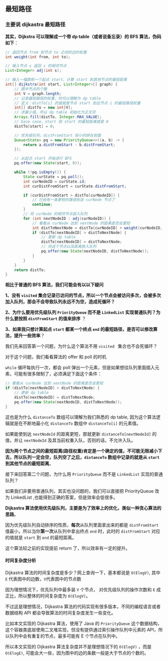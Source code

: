 ## 最短路径
### 主要说 dijkastra 最短路径

**其实，Dijkstra 可以理解成一个带 dp table（或者说备忘录）的 BFS 算法，伪码如下**：

```java
// 返回节点 from 到节点 to 之间的边的权重
int weight(int from, int to);

// 输入节点 s 返回 s 的相邻节点
List<Integer> adj(int s);

// 输入一幅图和一个起点 start，计算 start 到其他节点的最短距离
int[] dijkstra(int start, List<Integer>[] graph) {
    // 图中节点的个数
    int V = graph.length;
    // 记录最短路径的权重，你可以理解为 dp table
    // 定义：distTo[i] 的值就是节点 start 到达节点 i 的最短路径权重
    int[] distTo = new int[V];
    // 求最小值，所以 dp table 初始化为正无穷
    Arrays.fill(distTo, Integer.MAX_VALUE);
    // base case，start 到 start 的最短距离就是 0
    distTo[start] = 0;

    // 优先级队列，distFromStart 较小的排在前面
    Queue<State> pq = new PriorityQueue<>((a, b) -> {
        return a.distFromStart - b.distFromStart;
    });

    // 从起点 start 开始进行 BFS
    pq.offer(new State(start, 0));

    while (!pq.isEmpty()) {
        State curState = pq.poll();
        int curNodeID = curState.id;
        int curDistFromStart = curState.distFromStart;

        if (curDistFromStart > distTo[curNodeID]) {
            // 已经有一条更短的路径到达 curNode 节点了
            continue;
        }
        // 将 curNode 的相邻节点装入队列
        for (int nextNodeID : adj(curNodeID)) {
            // 看看从 curNode 达到 nextNode 的距离是否会更短
            int distToNextNode = distTo[curNodeID] + weight(curNodeID, nextNodeID);
            if (distTo[nextNodeID] > distToNextNode) {
                // 更新 dp table
                distTo[nextNodeID] = distToNextNode;
                // 将这个节点以及距离放入队列
                pq.offer(new State(nextNodeID, distToNextNode));
            }
        }
    }
    return distTo;
}

```

**相比于普通的 BFS 算法，我们可能会有以以下疑问**

**1、没有 `visited` 集合记录已访问的节点，所以一个节点会被访问多次，会被多次加入队列，那会不会导致队列永远不为空，造成死循环？**

**2、为什么要用优先级队列 `PriorityQueue` 而不是 `LinkedList` 实现普通队列？为什么要按照 `distFromStart` 的值来排序** ？

**3、如果我只想计算起点 `start` 都某一个终点 `end` 的最短路径，是否可以修改算法，提升一些效率**？

我们先来回答第一个问题，为什么这个算法不用 `visited ` 集合也不会死循环？

对于这个问题，我们看看算法的 offer 和 poll 的时机

`while`  循环每执行一次，都会 poll 弹出一个元素，但是如果想往队列里面插入元素，可能有很多限制了，必须满足下面这个条件：
```java
// 看看从 curNode 达到 nextNode 的距离是否会更短
if (distTo[nextNodeID] > distToNextNode) {
    // 更新 dp table
    distTo[nextNodeID] = distToNextNode;
    pq.offer(new State(nextNodeID, distToNextNode));
}
```

这也是为什么 `distanceTo` 数组可以理解为我们熟悉的 dp table, 因为这个算法逻辑就是在不断地最小化 `distanceTo` 数组中 `distanceTo[i]` 的元素值。

如果能使到达 `nextNodeId` 的距离更短，那就更新 `distanceTo[nextNodeId]` 的值，并让 `nextNodeId` 及其当前权重入队，否则的话，不允许入队。

**因为两个节点之间的最短距离(路径权重)肯定是一个确定的值，不可能无限减小下去，所以队列一定会空，队列空了之后，`distanceTo` 数组中记录的就是从 `start` 到其他节点的最短距离**。

接下来回答第二个问题，为什么用 `PriorityQueue` 而不是 `LinkedList` 实现的普通队列？

如果我们非要用普通队列，其实也没问题的，我们可以直接把 PriorityQueue 改为 LinkedList ,也能得到正确的答案，但是效率会低很多。

**Dijkastra 算法使用优先级队列，主要是为了效率上的优化，类似一种贪心算法的思路**。

因为优先级队列自动排序的性质，**每次**从队列里面拿出来的都是 `distFromStart` 值最小，所以当你**第一次**从队列中拿出终点 `end` 时，此时的 `distFromStart` 对应的值就是 `start` 到 `end` 的最短距离。

这个算法较之前的实现提前 return 了，所以效率有一定的提升。

#### 时间复杂度分析

Dijkastra 算法的时间复杂度是多少？网上查询一下，基本都说是 `O(ElogV)`, 其中 `E` 代表图中的边数，`V`代表图中的节点数

因为理想情况下，优先队列中最多装 `V` 个节点， 对优先级队列的操作次数和 `E` 成正比，所以整体的时间复杂度为 `O(ElogV)`。

不过这是理想情况，Dijkastra 算法的代码实现有很多版本，不同的编程语言或者数据结构 API 都会导致算法的时间复杂度发生一些变化。

比如本文实现的 Dijkastra 算法，使用了 Java 的 `PriorityQueue` 这个数据结构，这个容器类底层使用二叉堆实现，但没有提供通过索引操作队列中元素的 API，所以队列中会有重复的节点，最多可能有 E 个节点在队列中。

所以本文实现的 Dijkastra 算法复杂度并不是理想情况下的 `O(ElogV)` ，而是 `O(ElogE)`, 可能会大一些，因为图中的边的条数一般是大于节点的个数的。

